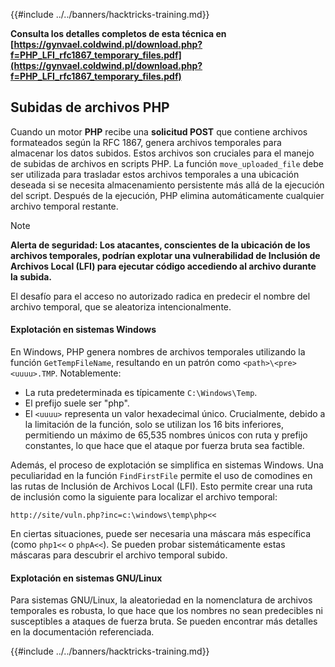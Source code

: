 {{#include ../../banners/hacktricks-training.md}}

**Consulta los detalles completos de esta técnica en [https://gynvael.coldwind.pl/download.php?f=PHP_LFI_rfc1867_temporary_files.pdf](https://gynvael.coldwind.pl/download.php?f=PHP_LFI_rfc1867_temporary_files.pdf)**

## **Subidas de archivos PHP**

Cuando un motor **PHP** recibe una **solicitud POST** que contiene archivos formateados según la RFC 1867, genera archivos temporales para almacenar los datos subidos. Estos archivos son cruciales para el manejo de subidas de archivos en scripts PHP. La función `move_uploaded_file` debe ser utilizada para trasladar estos archivos temporales a una ubicación deseada si se necesita almacenamiento persistente más allá de la ejecución del script. Después de la ejecución, PHP elimina automáticamente cualquier archivo temporal restante.

> [!NOTE]
> **Alerta de seguridad: Los atacantes, conscientes de la ubicación de los archivos temporales, podrían explotar una vulnerabilidad de Inclusión de Archivos Local (LFI) para ejecutar código accediendo al archivo durante la subida.**

El desafío para el acceso no autorizado radica en predecir el nombre del archivo temporal, que se aleatoriza intencionalmente.

#### Explotación en sistemas Windows

En Windows, PHP genera nombres de archivos temporales utilizando la función `GetTempFileName`, resultando en un patrón como `<path>\<pre><uuuu>.TMP`. Notablemente:

- La ruta predeterminada es típicamente `C:\Windows\Temp`.
- El prefijo suele ser "php".
- El `<uuuu>` representa un valor hexadecimal único. Crucialmente, debido a la limitación de la función, solo se utilizan los 16 bits inferiores, permitiendo un máximo de 65,535 nombres únicos con ruta y prefijo constantes, lo que hace que el ataque por fuerza bruta sea factible.

Además, el proceso de explotación se simplifica en sistemas Windows. Una peculiaridad en la función `FindFirstFile` permite el uso de comodines en las rutas de Inclusión de Archivos Local (LFI). Esto permite crear una ruta de inclusión como la siguiente para localizar el archivo temporal:
```
http://site/vuln.php?inc=c:\windows\temp\php<<
```
En ciertas situaciones, puede ser necesaria una máscara más específica (como `php1<<` o `phpA<<`). Se pueden probar sistemáticamente estas máscaras para descubrir el archivo temporal subido.

#### Explotación en sistemas GNU/Linux

Para sistemas GNU/Linux, la aleatoriedad en la nomenclatura de archivos temporales es robusta, lo que hace que los nombres no sean predecibles ni susceptibles a ataques de fuerza bruta. Se pueden encontrar más detalles en la documentación referenciada.

{{#include ../../banners/hacktricks-training.md}}
